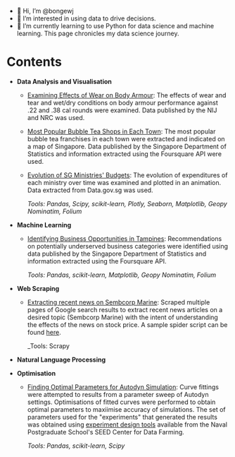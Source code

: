 - 👋 Hi, I’m @bongewj
- 👀 I’m interested in using data to drive decisions.
- 🌱 I’m currently learning to use Python for data science and machine learning. This page chronicles my data science journey.

# Contents

- **Data Analysis and Visualisation**
  - [Examining Effects of Wear on Body Armour](https://github.com/bongewj/BallisticTests/blob/main/BodyArmourWear.ipynb): The effects of wear and tear and wet/dry conditions on body armour performance against .22 and .38 cal rounds were examined. Data published by the NIJ and NRC was used. 
  - [Most Popular Bubble Tea Shops in Each Town](https://github.com/bongewj/BubbleTea/blob/main/BubbleTea.py): The most popular bubble tea franchises in each town were extracted and indicated on a map of Singapore. Data published by the Singapore Department of Statistics and information extracted using the Foursquare API were used.
  - [Evolution of SG Ministries' Budgets](https://github.com/bongewj/SGBudget/blob/main/SG%20Budget.py): The evolution of expenditures of each ministry over time was examined and plotted in an animation. Data extracted from Data.gov.sg was used.

    _Tools: Pandas, Scipy, scikit-learn, Plotly, Seaborn, Matplotlib, Geopy Nominatim, Folium_
 
- **Machine Learning**
  - [Identifying Business Opportunities in Tampines](https://github.com/bongewj/Coursera_Capstone/blob/master/Capstone%20Final%20Report_v2.ipynb): Recommendations on potentially underserved business categories were identified using data published by the Singapore Department of Statistics and information extracted using the Foursquare API.

    _Tools: Pandas, scikit-learn, Matplotlib, Geopy Nominatim, Folium_

- **Web Scraping**
  - [Extracting recent news on Sembcorp Marine](https://github.com/bongewj/WebScraping/blob/main/GoogleNewsScraper2.ipynb): Scraped multiple pages of Google search results to extract recent news articles on a desired topic (Sembcorp Marine) with the intent of understanding the effects of the news on stock price. A sample spider script can be found [here](https://github.com/bongewj/WebScraping/blob/main/GoogleNews%20-%20SembMarine.py). 

    _Tools: Scrapy

- **Natural Language Processing**


- **Optimisation**
  - [Finding Optimal Parameters for Autodyn Simulation](https://github.com/bongewj/ParameterOptimisation/blob/main/Parameter%20Optimisation.py): Curve fittings were attempted to results from a parameter sweep of Autodyn settings. Optimisations of fitted curves were performed to obtain optimal parameters to maxiimise accuracy of simulations. The set of parameters used for the "experiments" that generated the results was obtained using [experiment design tools](https://nps.edu/web/seed/software-downloads) available from the Naval Postgraduate School's SEED Center for Data Farming. 

    _Tools: Pandas, scikit-learn, Scipy_



<!---
bongewj/bongewj is a ✨ special ✨ repository because its `README.md` (this file) appears on your GitHub profile.
You can click the Preview link to take a look at your changes.
--->

